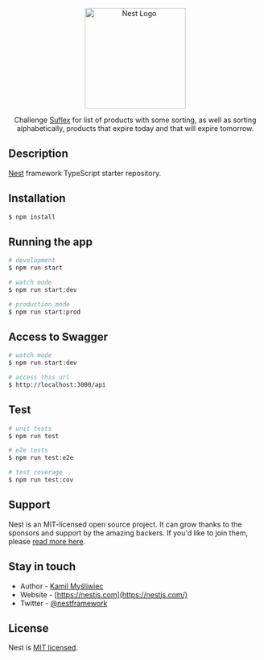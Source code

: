 <p align="center">
  <a href="https://www.suflex.com.br/" target="blank"><img src="https://www.suflex.com.br/assets/logo-brand.efd0bb40.svg" width="200" alt="Nest Logo" /></a>
</p>

<p align="center">Challenge <a href="https://www.suflex.com.br/" target="_blank">Suflex</a>  for list of products with some sorting, as well as sorting alphabetically, products that expire today and that will expire tomorrow.</p>

## Description

[Nest](https://github.com/nestjs/nest) framework TypeScript starter repository.

## Installation

```bash
$ npm install
```

## Running the app

```bash
# development
$ npm run start

# watch mode
$ npm run start:dev

# production mode
$ npm run start:prod
```

## Access to Swagger

```bash
# watch mode
$ npm run start:dev

# access this url
$ http://localhost:3000/api
```

## Test

```bash
# unit tests
$ npm run test

# e2e tests
$ npm run test:e2e

# test coverage
$ npm run test:cov
```

## Support

Nest is an MIT-licensed open source project. It can grow thanks to the sponsors and support by the amazing backers. If you'd like to join them, please [read more here](https://docs.nestjs.com/support).

## Stay in touch

- Author - [Kamil Myśliwiec](https://kamilmysliwiec.com)
- Website - [https://nestjs.com](https://nestjs.com/)
- Twitter - [@nestframework](https://twitter.com/nestframework)

## License

Nest is [MIT licensed](LICENSE).
